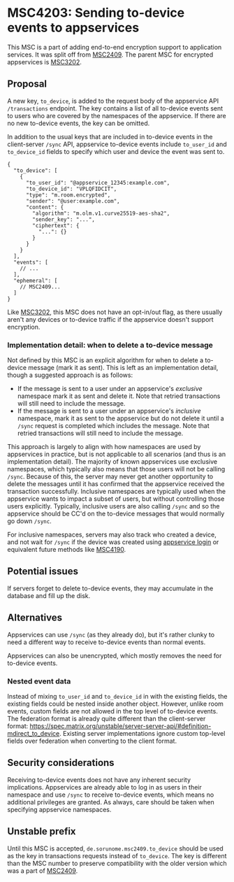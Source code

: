# MSC4203: Sending to-device events to appservices
This MSC is a part of adding end-to-end encryption support to application services.
It was split off from [MSC2409]. The parent MSC for encrypted appservices is [MSC3202].

[MSC2409]: https://github.com/matrix-org/matrix-spec-proposals/pull/2409
[MSC3202]: https://github.com/matrix-org/matrix-spec-proposals/pull/3202

## Proposal
A new key, `to_device`, is added to the request body of the appservice API
`/transactions` endpoint. The key contains a list of all to-device events
sent to users who are covered by the namespaces of the appservice. If there are
no new to-device events, the key can be omitted.

In addition to the usual keys that are included in to-device events in the
client-server `/sync` API, appservice to-device events include `to_user_id` and
`to_device_id` fields to specify which user and device the event was sent to.

```jsonc
{
  "to_device": [
    {
      "to_user_id": "@appservice_12345:example.com",
      "to_device_id": "VPLQFIDCIT",
      "type": "m.room.encrypted",
      "sender": "@user:example.com",
      "content": {
        "algorithm": "m.olm.v1.curve25519-aes-sha2",
        "sender_key": "...",
        "ciphertext": {
          "...": {}
        }
      }
    }
  ],
  "events": [
    // ...
  ],
  "ephemeral": [
    // MSC2409...
  ]
}
```

Like [MSC3202], this MSC does not have an opt-in/out flag, as there usually
aren't any devices or to-device traffic if the appservice doesn't support
encryption.

### Implementation detail: when to delete a to-device message

Not defined by this MSC is an explicit algorithm for when to delete a to-device message (mark
it as sent). This is left as an implementation detail, though a suggested approach is as
follows:

* If the message is sent to a user under an appservice's *exclusive* namespace mark it as sent
  and delete it. Note that retried transactions will still need to include the message.
* If the message is sent to a user under an appservice's *inclusive* namespace, mark it as sent
  to the appservice but do not delete it until a `/sync` request is completed which includes the
  message. Note that retried transactions will still need to include the message.

This approach is largely to align with how namespaces are used by appservices in practice, but
is not applicable to all scenarios (and thus is an implementation detail). The majority of known
appservices use exclusive namespaces, which typically also means that those users will not be
calling `/sync`. Because of this, the server may never get another opportunity to delete the
messages until it has confirmed that the appservice received the transaction successfully. Inclusive
namespaces are typically used when the appservice wants to impact a subset of users, but without
controlling those users explicitly. Typically, inclusive users are also calling `/sync` and so
the appservice should be CC'd on the to-device messages that would normally go down `/sync`.

For inclusive namespaces, servers may also track who created a device, and not wait for `/sync`
if the device was created using [appservice login] or equivalent future methods like [MSC4190].

[appservice login]: https://spec.matrix.org/v1.11/application-service-api/#server-admin-style-permissions
[MSC4190]: https://github.com/matrix-org/matrix-spec-proposals/pull/4190

## Potential issues
If servers forget to delete to-device events, they may accumulate in the
database and fill up the disk.

## Alternatives
Appservices can use `/sync` (as they already do), but it's rather clunky to
need a different way to receive to-device events than normal events.

Appservices can also be unencrypted, which mostly removes the need for
to-device events.

### Nested event data
Instead of mixing `to_user_id` and `to_device_id` in with the existing fields,
the existing fields could be nested inside another object. However, unlike room
events, custom fields are not allowed in the top level of to-device events. The
federation format is already quite different than the client-server format:
<https://spec.matrix.org/unstable/server-server-api/#definition-mdirect_to_device>.
Existing server implementations ignore custom top-level fields over federation
when converting to the client format.

## Security considerations
Receiving to-device events does not have any inherent security implications.
Appservices are already able to log in as users in their namespace and use
`/sync` to receive to-device events, which means no additional privileges are
granted. As always, care should be taken when specifying appservice namespaces.

## Unstable prefix
Until this MSC is accepted, `de.sorunome.msc2409.to_device` should be used as
the key in transactions requests instead of `to_device`. The key is different
than the MSC number to preserve compatibility with the older version which was
a part of [MSC2409].

[MSC2409]: https://github.com/matrix-org/matrix-spec-proposals/pull/2409
